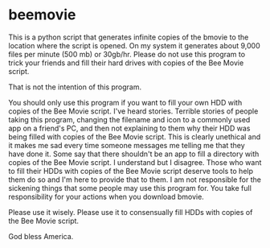 # beemovie
This is a python script that generates infinite copies of the bmovie to the location where the script is opened. 
On my system it generates about 9,000 files per minute (500 mb) or 30gb/hr. Please do not use this program to trick 
your friends and fill their hard drives with copies of the Bee Movie script. 

That is not the intention of this program. 

You should only use this program if you want to fill your own HDD with copies of the Bee Movie script. I've heard 
stories. Terrible stories of people taking this program, changing the filename and icon to a commonly used app on a 
friend's PC, and then not explaining to them why their HDD was being filled with copies of the Bee Movie script. This 
is clearly unethical and it makes me sad every time someone messages me telling me that they have done it. Some say 
that there shouldn't be an app to fill a directory with copies of the Bee Movie script. I understand but I disagree. 
Those who want to fill their HDDs with copies of the Bee Movie script deserve tools to help them do so and I'm here 
to provide that to them. I am not responsible for the sickening things that some people may use this program for. You 
take full responsibility for your actions when you download bmovie. 

Please use it wisely. Please use it to consensually fill HDDs with copies of the Bee Movie script. 

God bless America.
